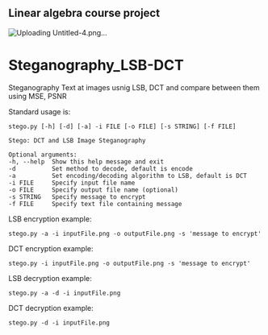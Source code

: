 ## Linear algebra course project
![Uploading Untitled-4.png…]()

# Steganography_LSB-DCT
Steganography Text at images usnig LSB, DCT and compare between them using MSE, PSNR

Standard usage is:

    stego.py [-h] [-d] [-a] -i FILE [-o FILE] [-s STRING] [-f FILE]

```
Stego: DCT and LSB Image Steganography

Optional arguments:
-h, --help  Show this help message and exit
-d          Set method to decode, default is encode
-a          Set encoding/decoding algorithm to LSB, default is DCT
-i FILE     Specify input file name
-o FILE     Specify output file name (optional)
-s STRING   Specify message to encrypt
-f FILE     Specify text file containing message
```

LSB encryption example:

    stego.py -a -i inputFile.png -o outputFile.png -s 'message to encrypt'

DCT encryption example:

    stego.py -i inputFile.png -o outputFile.png -s 'message to encrypt'

LSB decryption example:

    stego.py -a -d -i inputFile.png 

DCT decryption example:

    stego.py -d -i inputFile.png 
